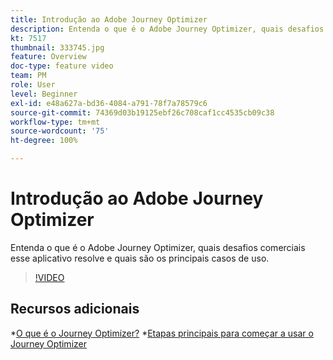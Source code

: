 ```yaml
---
title: Introdução ao Adobe Journey Optimizer
description: Entenda o que é o Adobe Journey Optimizer, quais desafios comerciais esse aplicativo resolve e quais são os principais casos de uso.
kt: 7517
thumbnail: 333745.jpg
feature: Overview
doc-type: feature video
team: PM
role: User
level: Beginner
exl-id: e48a627a-bd36-4084-a791-78f7a78579c6
source-git-commit: 74369d03b19125ebf26c708caf1cc4535cb09c38
workflow-type: tm+mt
source-wordcount: '75'
ht-degree: 100%

---
```


# Introdução ao Adobe Journey Optimizer

Entenda o que é o Adobe Journey Optimizer, quais desafios comerciais esse aplicativo resolve e quais são os principais casos de uso.

>[!VIDEO](https://video.tv.adobe.com/v/333745?quality=12)

## Recursos adicionais

*[O que é o Journey Optimizer?](https://experienceleague.adobe.com/docs/journey-optimizer/using/get-started/get-started.html?lang=pt-BR)
*[Etapas principais para começar a usar o Journey Optimizer](https://experienceleague.adobe.com/docs/journey-optimizer/using/get-started/quick-start.html?lang=pt-BR)
